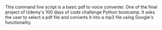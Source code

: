This command line script is a basic pdf to voice converter.
One of the final project of Udemy's 100 days of code challenge Python bootcamp.
It asks the user to select a pdf file and converts it into a mp3 file using Google's functionality.
